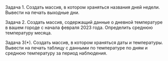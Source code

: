 Задача 1. 
Создать массив, в котором храняться названия дней недели.
Вывести на печать выходные дни.

Задача 2. 
Создать массив, содержащий данные о дневной температуре в вашем городе с начала февраля 2023 года.
Определить среднюю температуру месяца.

Задача 3(*).
Создать массив, в котором храняться даты и температуры.
Вывести на печать таблицу с данными по температуре по дням и среднюю температуру за период наблюдения.  